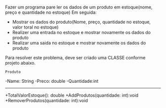 Fazer um programa pare ler os dados de um produto em estoque(nome, preço e quantidade no estoque)
Em seguida:
- Mostrar os dados do produto(Nome, preço, quantidade no estoque, valor toral no estoque)
- Realizer uma entrada no estoque e mostrar novamente os dados do produto
- Realizar uma saida no estoque e mostrar novamente os dados do produto

Para resolver este problema, deve ser criado uma CLASSE conforme projeto abaixo.

    Produto
-Name: String
-Preco: double
-Quantidade:int
____________________
+TotalValorEstoque(): double
+AddProdutos(quantidade: int):void
+RemoverProdutos(quantidade: int):void
